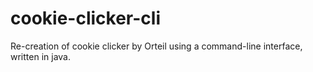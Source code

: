 # cookie-clicker-cli
Re-creation of cookie clicker by Orteil using a command-line interface,
written in java.

